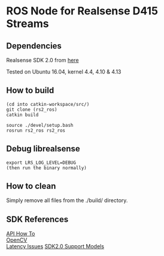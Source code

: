 # ROS Node for Realsense D415 Streams
## Dependencies
Realsense SDK 2.0 from [here](https://github.com/IntelRealSense/librealsense/blob/master/doc/distribution_linux.md)

Tested on Ubuntu 16.04, kernel 4.4, 4.10 & 4.13
## How to build
```
(cd into catkin-workspace/src/)
git clone (rs2_ros)
catkin build

source ./devel/setup.bash
rosrun rs2_ros rs2_ros
```
## Debug librealsense
```
export LRS_LOG_LEVEL=DEBUG
(then run the binary normally)
```
## How to clean
Simply remove all files from the ./build/ directory.

## SDK References
[API How To](https://github.com/IntelRealSense/librealsense/wiki/API-How-To)  
[OpenCV](https://github.com/IntelRealSense/librealsense/tree/master/wrappers/opencv)  
[Latency Issues](https://github.com/IntelRealSense/librealsense/issues/1242)
[SDK2.0 Support Models](https://github.com/IntelRealSense/librealsense/blob/cb0c6f0b4cbc13a4af79c016e4cad6db67e3a086/doc/rs400_support.md)